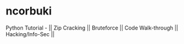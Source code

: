 # ncorbuki
Python Tutorial - || Zip Cracking || Bruteforce || Code Walk-through || Hacking/Info-Sec ||
